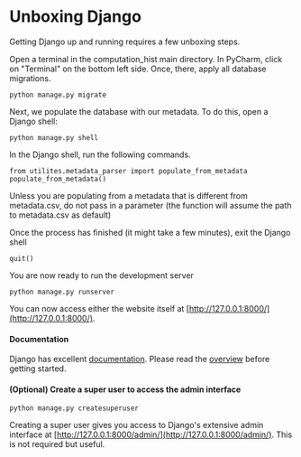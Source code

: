 # Unboxing Django

Getting Django up and running requires a few unboxing steps.

Open a terminal in the computation_hist main directory. In PyCharm, click on
"Terminal" on the bottom left side. Once, there, apply all database migrations.

```
python manage.py migrate
```

Next, we populate the database with our metadata. To do this, open a Django shell:
```
python manage.py shell
```
In the Django shell, run the following commands.
```
from utilites.metadata_parser import populate_from_metadata
populate_from_metadata()
```
Unless you are populating from a metadata that is different from metadata.csv, do not pass in a 
parameter (the function will assume the path to metadata.csv as default)

Once the process has finished (it might take a few minutes), exit the Django shell
``` 
quit()
```

You are now ready to run the development server
```
python manage.py runserver
```

You can now access either the website itself at [http://127.0.0.1:8000/](http://127.0.0.1:8000/).


#### Documentation

Django has excellent [documentation](https://docs.djangoproject.com/en/2.1/). Please 
read the [overview](https://docs.djangoproject.com/en/2.1/intro/overview/) before 
getting started.


#### (Optional) Create a super user to access the admin interface
```
python manage.py createsuperuser
```
Creating a super user gives you access to Django's extensive admin interface at 
[http://127.0.0.1:8000/admin/](http://127.0.0.1:8000/admin/).
This is not required but useful.
